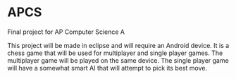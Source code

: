 # APCS
Final project for AP Computer Science A

This project will be made in eclipse and will require an Android device. It is a
chess game that will be used for multiplayer and single player games. The 
multiplayer game will be played on the same device. The single player game will
have a somewhat smart AI that will attempt to pick its best move. 
